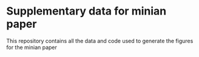 # Supplementary data for minian paper

This repository contains all the data and code used to generate the figures for the minian paper